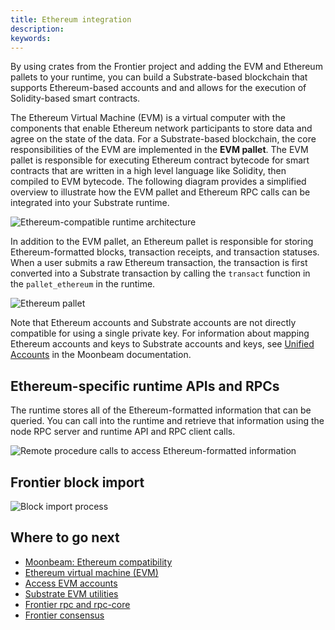 ```yaml
---
title: Ethereum integration
description:
keywords:
---
```


By using crates from the Frontier project and adding the EVM and Ethereum pallets to your runtime, you can build a Substrate-based blockchain that supports Ethereum-based accounts and and allows for the execution of Solidity-based smart contracts.

The Ethereum Virtual Machine (EVM) is a virtual computer with the components that enable Ethereum network participants to store data and agree on the state of the data.
For a Substrate-based blockchain, the core responsibilities of the EVM are implemented in the
**EVM pallet**.
The EVM pallet is responsible for executing Ethereum contract bytecode for smart contracts that are written in a high level language like Solidity, then compiled to EVM bytecode.
The following diagram provides a simplified overview to illustrate how the EVM pallet and Ethereum RPC calls can be integrated into your Substrate runtime.

![Ethereum-compatible runtime architecture](/media/images/docs/tutorials/evm-ethereum/pallet-evm.png)

In addition to the EVM pallet, an Ethereum pallet is responsible for storing Ethereum-formatted blocks, transaction receipts, and transaction statuses.
When a user submits a raw Ethereum transaction, the transaction is first converted into a Substrate transaction by calling the `transact` function in the `pallet_ethereum` in the runtime.

![Ethereum pallet](/media/images/docs/tutorials/evm-ethereum/pallet-ethereum.png)

Note that Ethereum accounts and Substrate accounts are not directly compatible for using a single private key.
For information about mapping Ethereum accounts and keys to Substrate accounts and keys, see [Unified Accounts](https://docs.moonbeam.network/learn/unified-accounts/#substrate-evm-compatible-blockchain) in the Moonbeam documentation.

## Ethereum-specific runtime APIs and RPCs

The runtime stores all of the Ethereum-formatted information that can be queried.
You can call into the runtime and retrieve that information using the node RPC server and runtime API and RPC client calls.

![Remote procedure calls to access Ethereum-formatted information](/media/images/docs/tutorials/evm-ethereum/rpc.png)

## Frontier block import

![Block import process](/media/images/docs/tutorials/evm-ethereum/block-import.png)

## Where to go next

- [Moonbeam: Ethereum compatibility](https://docs.moonbeam.network/learn/features/eth-compatibility/)
- [Ethereum virtual machine (EVM)](https://ethereum.org/en/developers/docs/evm/)
- [Access EVM accounts](/tutorials/integrate-with-tools/access-evm-accounts/)
- [Substrate EVM utilities](https://github.com/paritytech/frontier/blob/master/template/utils/README.md#substrate-evm-utilities)
- [Frontier rpc and rpc-core](https://github.com/paritytech/frontier/tree/master/client/)
- [Frontier consensus](https://github.com/paritytech/frontier/tree/master/primitives/consensus)
